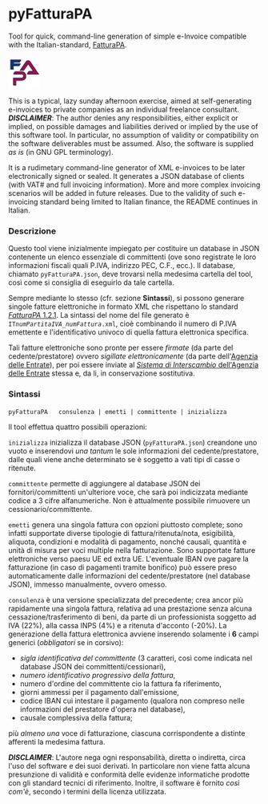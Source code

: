 # pyFatturaPA
Tool for quick, command-line generation of simple e-Invoice compatible with the Italian-standard, [FatturaPA](https://www.fatturapa.gov.it).

<img src="opt/pyFatturaPA_icon.png" />

This is a typical, lazy sunday afternoon exercise, aimed at self-generating e-invoices to private companies as an individual freelance consultant.
***DISCLAIMER***: The author denies any responsibilities, either explicit or implied, on possible damages and liabilities derived or implied by the use of this software tool. In particular, no assumption of validity or compatibility on the software deliverables must be assumed. Also, the software is supplied *as is* (in GNU GPL terminology).

It is a rudimetary command-line generator of XML e-invoices to be later electronically signed or sealed. It generates a JSON database of clients (with VAT# and full invoicing information). More and more complex invoicing scenarios will be added in future releases.
Due to the validity of such e-invoicing standard being limited to Italian finance, the README continues in Italian.

### Descrizione
Questo tool viene inizialmente impiegato per costituire un database in JSON contenente un elenco essenziale di committenti (ove sono registrate le loro informazioni fiscali quali P.IVA, indirizzo PEC, C.F., ecc.). Il database, chiamato `pyFatturaPA.json`, deve trovarsi nella medesima cartella del tool, così come si consiglia di eseguirlo da tale cartella.

Sempre mediante lo stesso (cfr. sezione **Sintassi**), si possono generare singole fatture elettroniche in formato XML che rispettano lo standard [*FatturaPA* 1.2.1](https://www.fatturapa.gov.it/export/fatturazione/it/normativa/f-2.htm). La sintassi del nome del file generato è `IT`*`numPartitaIVA`*`_`*`numFattura`*`.xml`, cioè combinando il numero di P.IVA emettente e l'identificativo univoco di quella fattura elettronica specifica.

Tali fatture elettroniche sono pronte per essere *firmate* (da parte del cedente/prestatore) ovvero *sigillate elettronicamente* (da parte dell'[Agenzia delle Entrate](https://www.agenziaentrate.gov.it)), per poi essere inviate al [*Sistema di Interscambio* dell'Agenzia delle Entrate](https://ivaservizi.agenziaentrate.gov.it/portale/) stessa e, da li, in conservazione sostitutiva.

### Sintassi
```
pyFatturaPA   consulenza | emetti | committente | inizializza
```
Il tool effettua quattro possibili operazioni:

 `inizializza` inizializza il database JSON (`pyFatturaPA.json`) creandone uno vuoto e inserendovi *una tantum* le sole informazioni del cedente/prestatore, dalle quali viene anche determinato se è soggetto a vati tipi di casse o ritenute.
 
 `committente` permette di aggiungere al database JSON dei fornitori/committenti un'ulteriore voce, che sarà poi indicizzata mediante codice a 3 cifre alfanumeriche. Non è attualmente possibile rimuovere un cessionario/committente.
 
 `emetti` genera una singola fattura con opzioni piuttosto complete; sono infatti supportate diverse tipologie di fattura/ritenuta/nota, esigibilità, aliquota, condizioni e modalità di pagamento, nonché causali, quantità e unità di misura per voci multiple nella fatturazione. Sono supportate fatture elettroniche verso paesu UE ed extra UE. L'eventuale IBAN ove pagare la fatturazione (in caso di pagamenti tramite bonifico) può essere preso automaticamente dalle informazioni del cedente/prestatore (nel database JSON), immesso manualmente, ovvero omesso.
 
 `consulenza` è una versione specializzata del precedente; crea ancor più rapidamente una singola fattura, relativa ad una prestazione senza alcuna cessazione/trasferimento di beni, da parte di un professionista soggetto ad IVA (22%), alla cassa INPS (4%) e a ritenuta d'acconto (-20%). La generazione della fattura elettronica avviene inserendo solamente i **6** campi generici (*obbligatori* se in corsivo):
  * *sigla identificativa del committente* (3 caratteri, così come indicata nel database JSON dei committenti/cessionari),
  * *numero identificativo progressivo della fattura*,
  * numero d'ordine del committente cio la fattura fa riferimento,
  * giorni ammessi per il pagamento dall'emissione,
  * codice IBAN cui intestare il pagamento (qualora non  compreso nelle informazioni del prestatore d'opera nel database),
  * causale complessiva della fattura;

più *almeno una* voce di fatturazione, ciascuna corrispondente a distinte afferenti la medesima fattura.

***DISCLAIMER***: L'autore nega ogni responsabilità, diretta o indiretta, circa l'uso del software e dei suoi derivati. In particolare non viene fatta alcuna presunzione di validità e conformità delle evidenze informatiche prodotte con gli standard tecnici di riferimento. Inoltre, il software è fornito *così com'è*, secondo i termini della licenza utilizzata.
